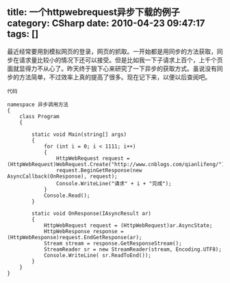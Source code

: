 title: 一个httpwebrequest异步下载的例子
category: CSharp
date: 2010-04-23 09:47:17
tags: []
---

最近经常要用到模拟网页的登录，网页的抓取。一开始都是用同步的方法获取，同步在请求量比较小的情况下还可以接受。但是比如我一下子请求上百个，上千个页面就显得力不从心了。昨天终于狠下心来研究了一下异步的获取方式。虽说没有同步的方法简单，不过效率上真的提高了很多。现在记下来，以便以后查阅吧。   

<!--more-->

```
代码

namespace 异步调用方法
{
    class Program
    {

        static void Main(string[] args)
        {
            for (int i = 0; i < 1111; i++)
            {
                HttpWebRequest request = (HttpWebRequest)WebRequest.Create("http://www.cnblogs.com/qianlifeng/");
                request.BeginGetResponse(new AsyncCallback(OnResponse), request);
                Console.WriteLine("请求" + i + "完成");
            }
            Console.Read();
        }

        static void OnResponse(IAsyncResult ar)
        {
            HttpWebRequest request = (HttpWebRequest)ar.AsyncState;
            HttpWebResponse response = (HttpWebResponse)request.EndGetResponse(ar);
            Stream stream = response.GetResponseStream();
            StreamReader sr = new StreamReader(stream, Encoding.UTF8);
            Console.WriteLine( sr.ReadToEnd());
        }
    }
}
```